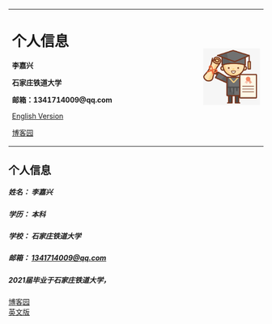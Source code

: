 <div>
<table border="0">
  <tr>
    <td width="75%">
      <h1>个人信息</h1>
      <p><b>李嘉兴</b></p>
      <p><b>石家庄铁道大学</b></p>
      <p><b>邮箱：1341714009@qq.com</b></p>
      <p><a href="/index-en.html">English Version</a></p>
      <p><a href="https://www.cnblogs.com/sonofdemon/">博客园</a></p>
    </td>
    <td width="25%">
      <img src="/1.jpg" width="100%">
    </td>
  </tr>
</table>
</div>

## 个人信息
##### 姓名： 李嘉兴
##### 学历： 本科
##### 学校： 石家庄铁道大学
##### 邮箱： 1341714009@qq.com  

##### 2021届毕业于石家庄铁道大学，

[博客园](https://www.cnblogs.com/sonofdemon/)  
[英文版](index-en.md)
